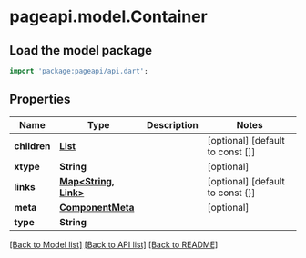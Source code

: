 # pageapi.model.Container

## Load the model package
```dart
import 'package:pageapi/api.dart';
```

## Properties
Name | Type | Description | Notes
------------ | ------------- | ------------- | -------------
**children** | [**List<Pointer>**](Pointer.md) |  | [optional] [default to const []]
**xtype** | **String** |  | [optional] 
**links** | [**Map<String, Link>**](Link.md) |  | [optional] [default to const {}]
**meta** | [**ComponentMeta**](ComponentMeta.md) |  | [optional] 
**type** | **String** |  | 

[[Back to Model list]](../README.md#documentation-for-models) [[Back to API list]](../README.md#documentation-for-api-endpoints) [[Back to README]](../README.md)


